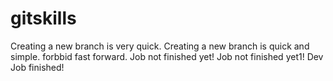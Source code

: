 # gitskills
Creating a new branch is very quick.
Creating a new branch is quick and simple.
forbbid fast forward.
Job not finished yet!
Job not finished yet1!
Dev Job finished!
